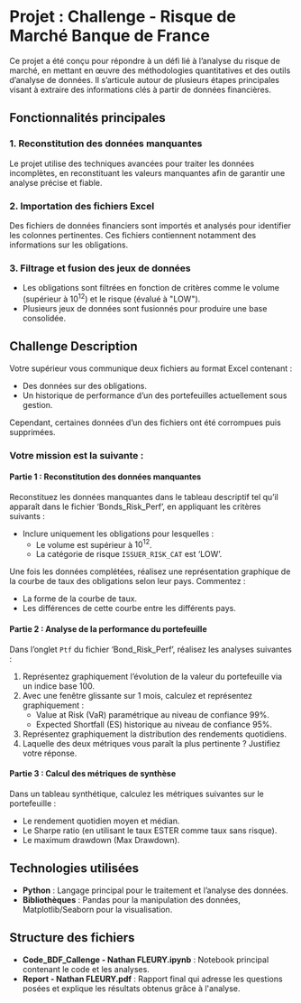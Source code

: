 # Projet : Challenge - Risque de Marché Banque de France

Ce projet a été conçu pour répondre à un défi lié à l’analyse du risque de marché, en mettant en œuvre des méthodologies quantitatives et des outils d’analyse de données. Il s’articule autour de plusieurs étapes principales visant à extraire des informations clés à partir de données financières.

## Fonctionnalités principales

### 1. Reconstitution des données manquantes
Le projet utilise des techniques avancées pour traiter les données incomplètes, en reconstituant les valeurs manquantes afin de garantir une analyse précise et fiable.

### 2. Importation des fichiers Excel
Des fichiers de données financiers sont importés et analysés pour identifier les colonnes pertinentes. Ces fichiers contiennent notamment des informations sur les obligations.

### 3. Filtrage et fusion des jeux de données
- Les obligations sont filtrées en fonction de critères comme le volume (supérieur à $10^{12}$) et le risque (évalué à "LOW").
- Plusieurs jeux de données sont fusionnés pour produire une base consolidée.

## Challenge Description

Votre supérieur vous communique deux fichiers au format Excel contenant :

- Des données sur des obligations.
- Un historique de performance d’un des portefeuilles actuellement sous gestion.

Cependant, certaines données d’un des fichiers ont été corrompues puis supprimées.

### Votre mission est la suivante :

#### Partie 1 : Reconstitution des données manquantes

Reconstituez les données manquantes dans le tableau descriptif tel qu’il apparaît dans le fichier ‘Bonds_Risk_Perf’, en appliquant les critères suivants :

- Inclure uniquement les obligations pour lesquelles :
  - Le volume est supérieur à $10^{12}$.
  - La catégorie de risque `ISSUER_RISK_CAT` est ‘LOW’.

Une fois les données complétées, réalisez une représentation graphique de la courbe de taux des obligations selon leur pays. Commentez :

- La forme de la courbe de taux.
- Les différences de cette courbe entre les différents pays.

#### Partie 2 : Analyse de la performance du portefeuille

Dans l’onglet `Ptf` du fichier ‘Bond_Risk_Perf’, réalisez les analyses suivantes :

1. Représentez graphiquement l’évolution de la valeur du portefeuille via un indice base 100.
2. Avec une fenêtre glissante sur 1 mois, calculez et représentez graphiquement :
   - Value at Risk (VaR) paramétrique au niveau de confiance 99%.
   - Expected Shortfall (ES) historique au niveau de confiance 95%.
3. Représentez graphiquement la distribution des rendements quotidiens.
4. Laquelle des deux métriques vous paraît la plus pertinente ? Justifiez votre réponse.

#### Partie 3 : Calcul des métriques de synthèse

Dans un tableau synthétique, calculez les métriques suivantes sur le portefeuille :

- Le rendement quotidien moyen et médian.
- Le Sharpe ratio (en utilisant le taux ESTER comme taux sans risque).
- Le maximum drawdown (Max Drawdown).

## Technologies utilisées
- **Python** : Langage principal pour le traitement et l’analyse des données.
- **Bibliothèques** : Pandas pour la manipulation des données, Matplotlib/Seaborn pour la visualisation.


## Structure des fichiers
- **Code_BDF_Callenge - Nathan FLEURY.ipynb** : Notebook principal contenant le code et les analyses.
- **Report - Nathan FLEURY.pdf** : Rapport final qui adresse les questions posées et explique les résultats obtenus grâce à l'analyse.
